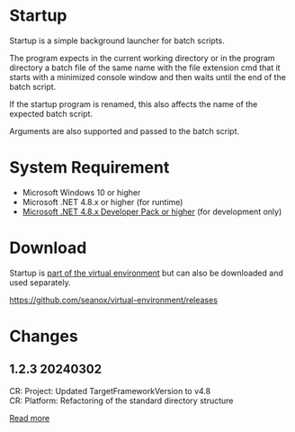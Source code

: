 # Startup
Startup is a simple background launcher for batch scripts.

The program expects in the current working directory or in the program directory
a batch file of the same name with the file extension cmd that it starts with a
minimized console window and then waits until the end of the batch script.

If the startup program is renamed, this also affects the name of the expected
batch script.

Arguments are also supported and passed to the batch script.

# System Requirement
- Microsoft Windows 10 or higher
- Microsoft .NET 4.8.x or higher (for runtime)
- [Microsoft .NET 4.8.x Developer Pack or higher](
      https://dotnet.microsoft.com/en-us/download/dotnet-framework/net48) (for development only)

# Download
Startup is [part of the virtual environment](https://github.com/seanox/virtual-environment/tree/main/platform/Resources/platform/Programs/Platform)
but can also be downloaded and used separately.

https://github.com/seanox/virtual-environment/releases

# Changes 
## 1.2.3 20240302  
CR: Project: Updated TargetFrameworkVersion to v4.8  
CR: Platform: Refactoring of the standard directory structure  

[Read more](https://raw.githubusercontent.com/seanox/virtual-environment/master/startup/CHANGES)

